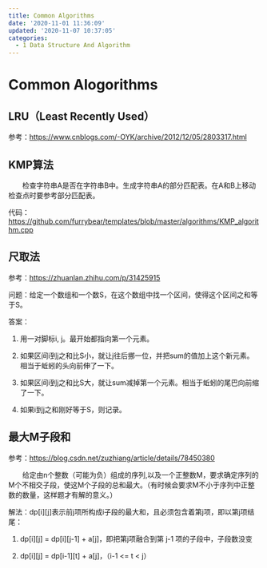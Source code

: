 ```yaml
---
title: Common Algorithms
date: '2020-11-01 11:36:09'
updated: '2020-11-07 10:37:05'
categories:
  - 1 Data Structure And Algorithm
---
```

# Common Alogorithms

## LRU（Least Recently Used）

参考：<https://www.cnblogs.com/-OYK/archive/2012/12/05/2803317.html>

## KMP算法

　　检查字符串A是否在字符串B中。生成字符串A的部分匹配表。在A和B上移动检查点时要参考部分匹配表。

代码：<https://github.com/furrybear/templates/blob/master/algorithms/KMP_algorithm.cpp>

## 尺取法

参考：<https://zhuanlan.zhihu.com/p/31425915>

问题：给定一个数组和一个数S，在这个数组中找一个区间，使得这个区间之和等于S。

答案：

1. 用一对脚标i, j。最开始都指向第一个元素。

2. 如果区间i到j之和比S小，就让j往后挪一位，并把sum的值加上这个新元素。相当于蚯蚓的头向前伸了一下。

3. 如果区间i到j之和比S大，就让sum减掉第一个元素。相当于蚯蚓的尾巴向前缩了一下。

4. 如果i到j之和刚好等于S，则记录。

## 最大M子段和

参考：<https://blog.csdn.net/zuzhiang/article/details/78450380>

　　给定由n个整数（可能为负）组成的序列,以及一个正整数M，要求确定序列的M个不相交子段，使这M个子段的总和最大。（有时候会要求M不小于序列中正整数的数量，这样题才有解的意义。）

解法：dp[i][j]表示前j项所构成i子段的最大和，且必须包含着第j项，即以第j项结尾：

1. dp[i][j] = dp[i][j-1] + a[j]，即把第j项融合到第 j-1 项的子段中，子段数没变

2. dp[i][j] = dp[i-1][t] + a[j]，（i-1 <= t < j）
